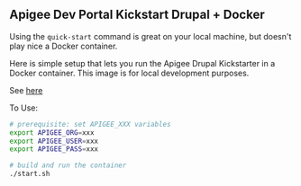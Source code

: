 Apigee Dev Portal Kickstart Drupal + Docker
---

Using the `quick-start` command is great on your local machine, but doesn't play nice a Docker container.

Here is simple setup that lets you run the Apigee Drupal Kickstarter in a Docker container. This image is for local development purposes.

See [here](https://github.com/apigee/apigee-devportal-kickstart-drupal)


To Use:
``` bash
# prerequisite: set APIGEE_XXX variables
export APIGEE_ORG=xxx
export APIGEE_USER=xxx
export APIGEE_PASS=xxx

# build and run the container
./start.sh
```
